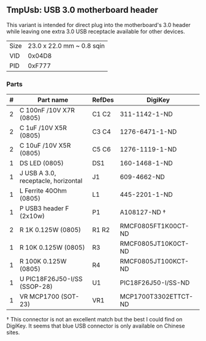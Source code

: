 ## TmpUsb: USB 3.0 motherboard header

This variant is intended for direct plug into the motherboard's 3.0 header
while leaving one extra 3.0 USB receptacle available for other devices.

|      |                           |
|------|---------------------------|
| Size | 23.0 x 22.0 mm ~ 0.8 sqin |
| VID  | 0x04D8                    |
| PID  | 0xF777                    |


### Parts

|  # | Part name                            | RefDes  | DigiKey              |
|---:|--------------------------------------|---------|----------------------|
|  2 | C 100nF /10V X7R (0805)              | C1 C2   | 311-1142-1-ND        |
|  2 | C 1uF /10V X5R (0805)                | C3 C4   | 1276-6471-1-ND       |
|  2 | C 10uF /10V X5R (0805)               | C5 C6   | 1276-1119-1-ND       |
|  1 | DS LED (0805)                        | DS1     | 160-1468-1-ND        |
|  1 | J USB A 3.0, receptacle, horizontal  | J1      | 609-4662-ND          |
|  1 | L Ferrite 40Ohm (0805)               | L1      | 445-2201-1-ND        |
|  1 | P USB3 header F (2x10w)              | P1      | A108127-ND †         |
|  2 | R 1K 0.125W (0805)                   | R1 R2   | RMCF0805FT1K00CT-ND  |
|  1 | R 10K 0.125W (0805)                  | R3      | RMCF0805JT10K0CT-ND  |
|  1 | R 100K 0.125W (0805)                 | R4      | RMCF0805JT100KCT-ND  |
|  1 | U PIC18F26J50-I/SS (SSOP-28)         | U1      | PIC18F26J50-I/SS-ND  |
|  1 | VR MCP1700 (SOT-23)                  | VR1     | MCP1700T3302ETTCT-ND |

† This connector is not an excellent match but the best I could find on
  DigiKey. It seems that blue USB connector is only available on Chinese
  sites.
